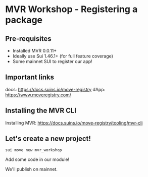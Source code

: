 # MVR Workshop - Registering a package

## Pre-requisites

- Installed MVR 0.0.11+
- Ideally use Sui 1.46.1+ (for full feature coverage)
- Some mainnet SUI to register our app!

## Important links

docs: https://docs.suins.io/move-registry
dApp: https://www.moveregistry.com/

## Installing the MVR CLI

Installing MVR: https://docs.suins.io/move-registry/tooling/mvr-cli

## Let's create a new project!

```
sui move new mvr_workshop
```

Add some code in our module!

We'll publish on mainnet.



